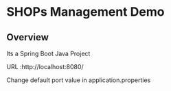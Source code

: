 # SHOPs Management Demo
 


## Overview  

Its a Spring Boot Java Project

URL :http://localhost:8080/  

Change default port value in application.properties
